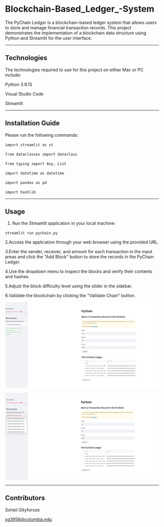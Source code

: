 # Blockchain-Based_Ledger_-System

The PyChain Ledger is a blockchain-based ledger system that allows users to store and manage financial transaction records. This project demonstrates the implementation of a blockchain data structure using Python and Streamlit for the user interface.


---

## Technologies

The technologies required to use for this project on either Mac or PC include:

Python 3.9.13

Visual Studio Code

Streamlit


---

## Installation Guide

Please run the following commands:

`import streamlit as st`

`from dataclasses import dataclass`

`from typing import Any, List`

`import datetime as datetime`

`import pandas as pd`

`import hashlib`

---

## Usage


1. Run the Streamlit application in your local machine:
 
`streamlit run pychain.py`

2.Access the application through your web browser using the provided URL.

3.Enter the sender, receiver, and amount for each transaction in the input areas and click the "Add Block" button to store the records in the PyChain Ledger.

4.Use the dropdown menu to inspect the blocks and verify their contents and hashes.

5.Adjust the block difficulty level using the slider in the sidebar.

6.Validate the blockchain by clicking the "Validate Chain" button.










 
 
![Screenshot 2023-05-16 at 2.40.32 AM.png](https://github.com/sg3956/Blockchain-Based_-Ledger_-System/blob/d29db8b999f2efff16328f7ac615394e4b30bcfd/Screenshot%202023-05-16%20at%202.40.32%20AM.png)





![Screenshot 2023-05-16 at 2.40.46 AM.png](https://github.com/sg3956/Blockchain-Based_-Ledger_-System/blob/b60459377388fbbb5627dd638b96e9c13bbd82ec/Screenshot%202023-05-16%20at%202.40.46%20AM.png)


---

## Contributors

Soheil Gityforoze

sg3956@columbia.edu

